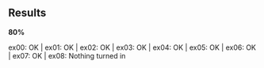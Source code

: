 ## Results

**80%**

ex00: OK | ex01: OK | ex02: OK | ex03: OK | ex04: OK | ex05: OK | ex06: OK | ex07: OK | ex08: Nothing turned in


